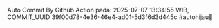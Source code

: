 Auto Commit By Github Action pada: 2025-07-07 13:34:55 WIB, COMMIT_UUID 39f00d78-4e36-46e4-ad01-5d3f6d3d445c #autohijau🗿
